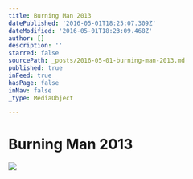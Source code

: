 ```yaml
---
title: Burning Man 2013
datePublished: '2016-05-01T18:25:07.309Z'
dateModified: '2016-05-01T18:23:09.468Z'
author: []
description: ''
starred: false
sourcePath: _posts/2016-05-01-burning-man-2013.md
published: true
inFeed: true
hasPage: false
inNav: false
_type: MediaObject

---
```

# Burning Man 2013
![](https://the-grid-user-content.s3-us-west-2.amazonaws.com/e69c43b9-9957-4c94-b2b3-5fa9f4cb5bcd.jpg)